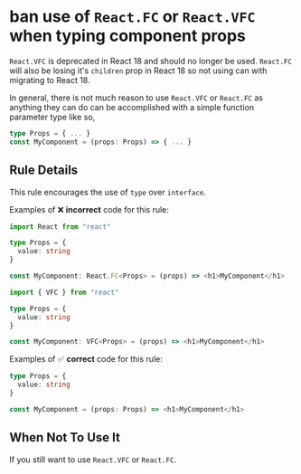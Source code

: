 # ban use of `React.FC` or `React.VFC` when typing component props

`React.VFC` is deprecated in React 18 and should no longer be used. `React.FC` will also be losing it's `children` prop in React 18 so not using can with migrating to React 18.

In general, there is not much reason to use `React.VFC` or `React.FC` as anything they can do can be accomplished with a simple function parameter type like so,

```ts
type Props = { ... }
const MyComponent = (props: Props) => { ... }
```

## Rule Details

This rule encourages the use of `type` over `interface`.

Examples of ❌ **incorrect** code for this rule:

```ts
import React from "react"

type Props = {
  value: string
}

const MyComponent: React.FC<Props> = (props) => <h1>MyComponent</h1>
```

```ts
import { VFC } from "react"

type Props = {
  value: string
}

const MyComponent: VFC<Props> = (props) => <h1>MyComponent</h1>
```

Examples of ✅ **correct** code for this rule:

```ts
type Props = {
  value: string
}

const MyComponent = (props: Props) => <h1>MyComponent</h1>
```

## When Not To Use It

If you still want to use `React.VFC` or `React.FC`.
